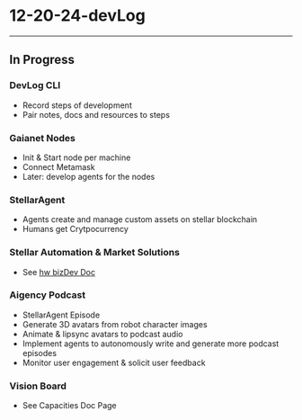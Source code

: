 # 12-20-24-devLog

---

## In Progress

### DevLog CLI

- Record steps of development
- Pair notes, docs and resources to steps

### Gaianet Nodes

- Init & Start node per machine
- Connect Metamask
- Later: develop agents for the nodes

### StellarAgent

- Agents create and manage custom assets on stellar blockchain
- Humans get Crytpocurrency

### Stellar Automation & Market Solutions

- See [hw bizDev Doc](/stellarAgentRepo/ai-docs/Hw-BizDev/hyperwrite-biz-plan.md)

### Aigency Podcast

- StellarAgent Episode
- Generate 3D avatars from robot character images
- Animate & lipsync avatars to podcast audio
- Implement agents to autonomously write and generate more podcast episodes
- Monitor user engagement & solicit user feedback

### Vision Board

- See Capacities Doc Page
